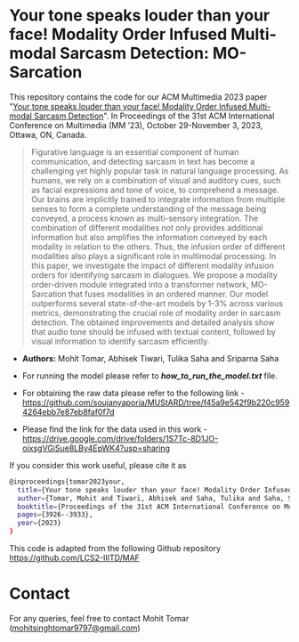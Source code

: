 # Your tone speaks louder than your face! Modality Order Infused Multi-modal Sarcasm Detection: MO-Sarcation
This repository contains the code for our ACM Multimedia 2023 paper "[Your tone speaks louder than your face! Modality Order Infused Multi-modal Sarcasm Detection](https://doi.org/10.1145/3581783.3612528)". In Proceedings of the 31st ACM International Conference on Multimedia (MM ’23), October 29-November 3, 2023, Ottawa, ON, Canada. 
>Figurative language is an essential component of human communication, and detecting sarcasm in text has become a challenging yet highly popular task in natural language processing. As humans, we rely on a combination of visual and auditory cues, such as facial expressions and tone of voice, to comprehend a message. Our brains are implicitly trained to integrate information from multiple senses to form a complete understanding of the message being conveyed, a process known as multi-sensory integration. The combination of different modalities not only provides additional information but also amplifies the information conveyed by each modality in relation to the others. Thus, the infusion order of different modalities also plays a significant role in multimodal processing. In this paper, we investigate the impact of different modality infusion orders for identifying sarcasm in dialogues. We propose a modality order-driven module integrated into a transformer network, MO-Sarcation that fuses modalities in an ordered manner. Our model outperforms several state-of-the-art models by 1-3% across various metrics, demonstrating the crucial role of modality order in sarcasm detection. The obtained improvements and detailed analysis show that audio tone should be infused with textual content, followed by visual information to identify sarcasm efficiently.

* **Authors:** Mohit Tomar, Abhisek Tiwari, Tulika Saha and Sriparna Saha

* For running the model please refer to ***how_to_run_the_model.txt*** file.

* For obtaining the raw data please refer to the following link - https://github.com/soujanyaporia/MUStARD/tree/f45a9e542f9b220c9594264ebb7e87eb8faf0f7d

* Please find the link for the data used in this work - https://drive.google.com/drive/folders/1S7Tc-8D1JO-oixsgVGiSue8LBy4EpWK4?usp=sharing


If you consider this work useful, please cite it as

```bash
@inproceedings{tomar2023your,
  title={Your tone speaks louder than your face! Modality Order Infused Multi-modal Sarcasm Detection},
  author={Tomar, Mohit and Tiwari, Abhisek and Saha, Tulika and Saha, Sriparna},
  booktitle={Proceedings of the 31st ACM International Conference on Multimedia},
  pages={3926--3933},
  year={2023}
}
```

This code is adapted from the following Github repository https://github.com/LCS2-IIITD/MAF 

# Contact
For any queries, feel free to contact Mohit Tomar (mohitsinghtomar9797@gmail.com)


